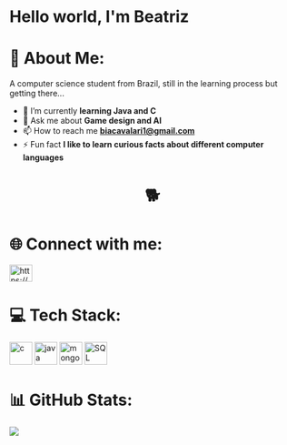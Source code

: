 <h1>Hello world, I'm Beatriz</h1>

# 💫 About Me:
A computer science student from Brazil, still in the learning process but getting there...
- 🌱 I’m currently **learning Java and C**
- 💬 Ask me about **Game design and AI**
- 📫 How to reach me **biacavalari1@gmail.com**
- ⚡ Fun fact **I like to learn curious facts about different computer languages**
<h1 align="center">🐕</h1>


# 🌐 Connect with me:
<p align="left">
<a href="https://www.linkedin.com/in/beatriz-cavalari23/" target="blank"><img align="center" src="https://raw.githubusercontent.com/rahuldkjain/github-profile-readme-generator/master/src/images/icons/Social/linked-in-alt.svg" alt="https://www.linkedin.com/in/beatriz-cavalari23/" height="30" width="40" /></a>

# 💻 Tech Stack:
<a target="_blank" rel="noreferrer"> <img src="https://user-images.githubusercontent.com/25181517/192106070-46255bcf-65e6-4c6b-a296-bf8d0d8fb2a7.png" alt="c" width="40" height="40"/> </a>
<a target="_blank" rel="noreferrer"> <img src="https://user-images.githubusercontent.com/25181517/117201156-9a724800-adec-11eb-9a9d-3cd0f67da4bc.png" alt="java" width="40" height="40"/> </a> 
<a target="_blank" rel="noreferrer"> <img src="https://user-images.githubusercontent.com/25181517/182884177-d48a8579-2cd0-447a-b9a6-ffc7cb02560e.png" alt="mongoBD" width="40" height="40"/> </a>
<a target="_blank" rel="noreferrer"> <img src="https://user-images.githubusercontent.com/25181517/183896128-ec99105a-ec1a-4d85-b08b-1aa1620b2046.png" alt="SQL" width="40" height="40"/> </a> 


# 📊 GitHub Stats:
![](https://github-readme-stats.vercel.app/api/top-langs/?username=Btrizie&theme=neon&hide_border=true&include_all_commits=false&count_private=false&layout=compact)

<!-- Created using : https://gprm.itsvg.in & https://github.com/marwin1991/profile-technology-icons -->
